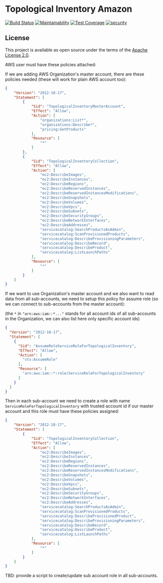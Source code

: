 # Topological Inventory Amazon

[![Build Status](https://travis-ci.com/RedHatInsights/topological_inventory-amazon.svg?branch=master)](https://travis-ci.com/RedHatInsights/topological_inventory-amazon)
[![Maintainability](https://api.codeclimate.com/v1/badges/fd49345c28fa632ba2c6/maintainability)](https://codeclimate.com/github/RedHatInsights/topological_inventory-amazon/maintainability)
[![Test Coverage](https://api.codeclimate.com/v1/badges/fd49345c28fa632ba2c6/test_coverage)](https://codeclimate.com/github/RedHatInsights/topological_inventory-amazon/test_coverage)
[![security](https://hakiri.io/github/RedHatInsights/topological_inventory-amazon/master.svg)](https://hakiri.io/github/RedHatInsights/topological_inventory-amazon/master)

## License

This project is available as open source under the terms of the [Apache License 2.0](http://www.apache.org/licenses/LICENSE-2.0).


AWS user must have these policies attached:

If we are adding AWS Organization's master account, there are these policies needed (these will work for plain AWS account too):

```json
{
    "Version": "2012-10-17",
    "Statement": [
        {
            "Sid": "TopologicalInventoryMasterAccount",
            "Effect": "Allow",
            "Action": [
                "organizations:List*",
                "organizations:Describe*",
                "pricing:GetProducts"
            ],
            "Resource": [
                "*"
            ]
        },
        {
            "Sid": "TopologicalInventoryCollection",
            "Effect": "Allow",
            "Action": [
                "ec2:DescribeImages",
                "ec2:DescribeInstances",
                "ec2:DescribeRegions",
                "ec2:DescribeReservedInstances",
                "ec2:DescribeReservedInstancesModifications",
                "ec2:DescribeSnapshots",
                "ec2:DescribeVolumes",
                "ec2:DescribeVpcs",
                "ec2:DescribeSubnets",
                "ec2:DescribeSecurityGroups",
                "ec2:DescribeNetworkInterfaces",
                "ec2:DescribeAddresses",
                "servicecatalog:SearchProductsAsAdmin",
                "servicecatalog:ScanProvisionedProducts",
                "servicecatalog:DescribeProvisioningParameters",
                "servicecatalog:DescribeRecord",
                "servicecatalog:DescribeProduct",
                "servicecatalog:ListLaunchPaths"
            ],
            "Resource": [
                "*"
            ]
        }
    ]
}
```

If we want to use Organization's master account and we also want to read data from all sub-accounts, we need to setup
this policy for assume role (so we can connect to sub-accounts from the master account):

(the `*`  in `"arn:aws:iam::*..."` stands for all account ids of all sub-accounts in the Organization, we can
also list here only specific account ids)

```json
{
  "Version": "2012-10-17",
  "Statement": [
    {
      "Sid": "AssumeRoleServiceRoleForTopologicalInventory",
      "Effect": "Allow",
      "Action": [
        "sts:AssumeRole"
      ],
      "Resource": [
        "arn:aws:iam::*:role/ServiceRoleForTopologicalInventory"
      ]
    }
  ]
}
```

Then in each sub-account we need to create a role with name `ServiceRoleForTopologicalInventory` with trusted account id
if our master account and this role must have these policies assigned:

```json
{
    "Version": "2012-10-17",
    "Statement": [
        {
            "Sid": "TopologicalInventoryCollection",
            "Effect": "Allow",
            "Action": [
                "ec2:DescribeImages",
                "ec2:DescribeInstances",
                "ec2:DescribeRegions",
                "ec2:DescribeReservedInstances",
                "ec2:DescribeReservedInstancesModifications",
                "ec2:DescribeSnapshots",
                "ec2:DescribeVolumes",
                "ec2:DescribeVpcs",
                "ec2:DescribeSubnets",
                "ec2:DescribeSecurityGroups",
                "ec2:DescribeNetworkInterfaces",
                "ec2:DescribeAddresses",
                "servicecatalog:SearchProductsAsAdmin",
                "servicecatalog:ScanProvisionedProducts",
                "servicecatalog:DescribeProvisionedProduct",
                "servicecatalog:DescribeProvisioningParameters",
                "servicecatalog:DescribeRecord",
                "servicecatalog:DescribeProduct",
                "servicecatalog:ListLaunchPaths"
            ],
            "Resource": [
                "*"
            ]
        }
    ]
}
```

TBD: provide a script to create/update sub account role in all sub-accounts.
